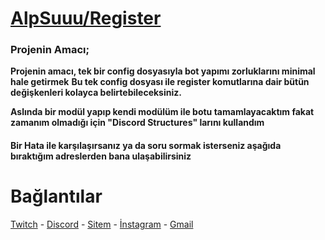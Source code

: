 # [AlpSuuu/Register](https://github.com/AlpSuuu/register/)

### Projenin Amacı;
**Projenin amacı, tek bir config dosyasıyla bot yapımı zorluklarını minimal hale getirmek**
**Bu tek config dosyası ile register komutlarına dair bütün değişkenleri kolayca belirtebileceksiniz.**

**Aslında bir modül yapıp kendi modülüm ile botu tamamlayacaktım fakat zamanım olmadığı için "Discord Structures" larını kullandım**

#### Bir Hata ile karşılaşırsanız ya da soru sormak isterseniz aşağıda bıraktığım adreslerden bana ulaşabilirsiniz

# Bağlantılar
[Twitch](https://www.twitch.tv/alpsuuu)  -  [Discord](https://discord.com/users/721391768255594577)  -   [Sitem](https://alpsu-u-teala.glitch.me)   -   [İnstagram](https://www.instagram.com/_r00kie._/?hl=tr)  -   [Gmail](mailto:alpkahya868@gmail.com?body=Merhaba) 

